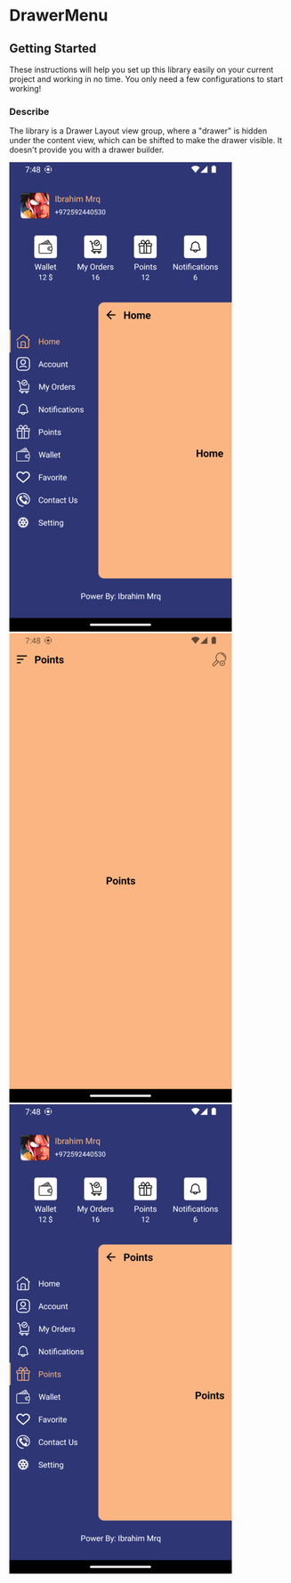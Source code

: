 # DrawerMenu
## Getting Started
These instructions will help you set up this library easily on your current project and working in no time. You only need a few configurations to start working!
<br/>

### Describe
The library is a Drawer Layout view group, where a "drawer" is hidden under the content view, which can be shifted to make the drawer visible. It doesn't provide you with a drawer builder.


![](https://github.com/ibrahim-mrq/DrawerMenu/blob/master/images/Screenshot_1673250511.png) ![](https://github.com/ibrahim-mrq/DrawerMenu/blob/master/images/Screenshot_1673250515.png) ![](https://github.com/ibrahim-mrq/DrawerMenu/blob/master/images/Screenshot_1673250519.png) 
